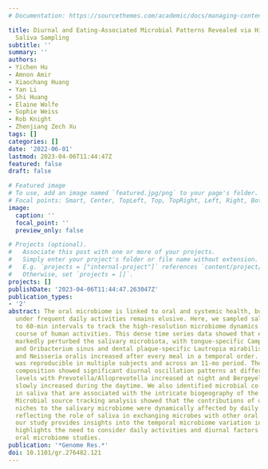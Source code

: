 ```yaml
---
# Documentation: https://sourcethemes.com/academic/docs/managing-content/

title: Diurnal and Eating-Associated Microbial Patterns Revealed via High-Frequency
  Saliva Sampling
subtitle: ''
summary: ''
authors:
- Yichen Hu
- Amnon Amir
- Xiaochang Huang
- Yan Li
- Shi Huang
- Elaine Wolfe
- Sophie Weiss
- Rob Knight
- Zhenjiang Zech Xu
tags: []
categories: []
date: '2022-06-01'
lastmod: 2023-04-06T11:44:47Z
featured: false
draft: false

# Featured image
# To use, add an image named `featured.jpg/png` to your page's folder.
# Focal points: Smart, Center, TopLeft, Top, TopRight, Left, Right, BottomLeft, Bottom, BottomRight.
image:
  caption: ''
  focal_point: ''
  preview_only: false

# Projects (optional).
#   Associate this post with one or more of your projects.
#   Simply enter your project's folder or file name without extension.
#   E.g. `projects = ["internal-project"]` references `content/project/deep-learning/index.md`.
#   Otherwise, set `projects = []`.
projects: []
publishDate: '2023-04-06T11:44:47.263047Z'
publication_types:
- '2'
abstract: The oral microbiome is linked to oral and systemic health, but its fluctuation
  under frequent daily activities remains elusive. Here, we sampled saliva at 10-
  to 60-min intervals to track the high-resolution microbiome dynamics during the
  course of human activities. This dense time series data showed that eating activity
  markedly perturbed the salivary microbiota, with tongue-specific Campylobacter concisus
  and Oribacterium sinus and dental plaque-specific Lautropia mirabilis, Rothia aeria,
  and Neisseria oralis increased after every meal in a temporal order. The observation
  was reproducible in multiple subjects and across an 11-mo period. The microbiome
  composition showed significant diurnal oscillation patterns at different taxonomy
  levels with Prevotella/Alloprevotella increased at night and Bergeyella HMT 206/Haemophilus
  slowly increased during the daytime. We also identified microbial co-occurring patterns
  in saliva that are associated with the intricate biogeography of the oral microbiome.
  Microbial source tracking analysis showed that the contributions of distinct oral
  niches to the salivary microbiome were dynamically affected by daily activities,
  reflecting the role of saliva in exchanging microbes with other oral sites. Collectively,
  our study provides insights into the temporal microbiome variation in saliva and
  highlights the need to consider daily activities and diurnal factors in design of
  oral microbiome studies.
publication: '*Genome Res.*'
doi: 10.1101/gr.276482.121
---
```

